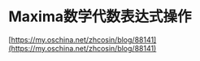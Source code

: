 # Maxima数学代数表达式操作








[https://my.oschina.net/zhcosin/blog/88141](https://my.oschina.net/zhcosin/blog/88141)





























































































